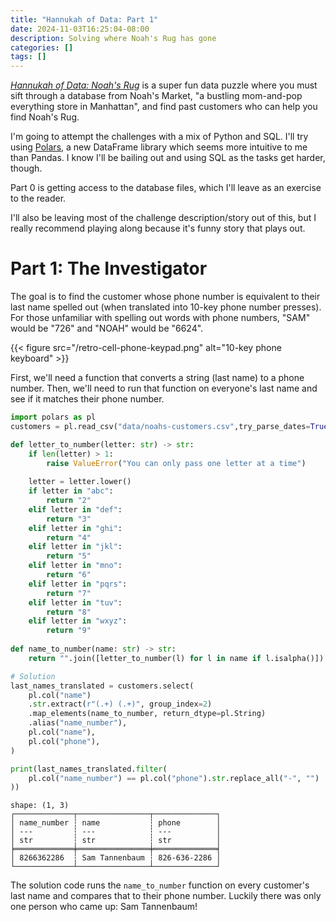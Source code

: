 ```yaml
---
title: "Hannukah of Data: Part 1"
date: 2024-11-03T16:25:04-08:00
description: Solving where Noah's Rug has gone
categories: []
tags: []
---
```


*[Hannukah of Data: Noah's Rug](https://hanukkah.bluebird.sh/5784/)* is a super fun data puzzle where you must sift through a database from Noah's Market, "a bustling mom-and-pop everything store in Manhattan", and find past customers who can help you find Noah's Rug.

I'm going to attempt the challenges with a mix of Python and SQL.
I'll try using [Polars](https://docs.pola.rs/), a new DataFrame library which seems more intuitive to me than Pandas.
I know I'll be bailing out and using SQL as the tasks get harder, though.

Part 0 is getting access to the database files, which I'll leave as an exercise to the reader.

I'll also be leaving most of the challenge description/story out of this, but I really recommend playing along because it's funny story that plays out.

# Part 1: The Investigator

The goal is to find the customer whose phone number is equivalent to their last name spelled out (when translated into 10-key phone number presses).
For those unfamiliar with spelling out words with phone numbers, "SAM" would be "726" and "NOAH" would be "6624".

{{< figure src="/retro-cell-phone-keypad.png" alt="10-key phone keyboard" >}}

First, we'll need a function that converts a string (last name) to a phone number. 
Then, we'll need to run that function on everyone's last name and see if it matches their phone number.

```python
import polars as pl
customers = pl.read_csv("data/noahs-customers.csv",try_parse_dates=True)
```


```python
def letter_to_number(letter: str) -> str:
    if len(letter) > 1:
        raise ValueError("You can only pass one letter at a time")
        
    letter = letter.lower()
    if letter in "abc":
        return "2"
    elif letter in "def":
        return "3"
    elif letter in "ghi":
        return "4"
    elif letter in "jkl":
        return "5"
    elif letter in "mno":
        return "6"
    elif letter in "pqrs":
        return "7"
    elif letter in "tuv":
        return "8"
    elif letter in "wxyz":
        return "9"
        
def name_to_number(name: str) -> str:
    return "".join([letter_to_number(l) for l in name if l.isalpha()])

```


```python
# Solution
last_names_translated = customers.select(
    pl.col("name")
    .str.extract(r"(.+) (.+)", group_index=2)
    .map_elements(name_to_number, return_dtype=pl.String)
    .alias("name_number"),
    pl.col("name"),
    pl.col("phone"),
)

print(last_names_translated.filter(
    pl.col("name_number") == pl.col("phone").str.replace_all("-", "")
))
```

    shape: (1, 3)
    ┌─────────────┬────────────────┬──────────────┐
    │ name_number ┆ name           ┆ phone        │
    │ ---         ┆ ---            ┆ ---          │
    │ str         ┆ str            ┆ str          │
    ╞═════════════╪════════════════╪══════════════╡
    │ 8266362286  ┆ Sam Tannenbaum ┆ 826-636-2286 │
    └─────────────┴────────────────┴──────────────┘


The solution code runs the `name_to_number` function on every customer's last name and compares that to their phone number.
Luckily there was only one person who came up: Sam Tannenbaum!

